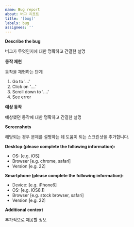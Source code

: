```yaml
---
name: Bug report
about: 버그 리포트
title: '[bug]'
labels: bug
assignees: ''
---
```


**Describe the bug**

버그가 무엇인지에 대한 명확하고 간결한 설명

**동작 재현**

동작을 재현하는 단계

1. Go to '...'
2. Click on '....'
3. Scroll down to '....'
4. See error

**예상 동작**

예상했던 동작에 대한 명확하고 간결한 설명

**Screenshots**

해당되는 경우 문제를 설명하는 데 도움이 되는 스크린샷을 추가합니다.

**Desktop (please complete the following information):**

- OS: [e.g. iOS]
- Browser [e.g. chrome, safari]
- Version [e.g. 22]

**Smartphone (please complete the following information):**

- Device: [e.g. iPhone6]
- OS: [e.g. iOS8.1]
- Browser [e.g. stock browser, safari]
- Version [e.g. 22]

**Additional context**

추가적으로 제공할 정보
